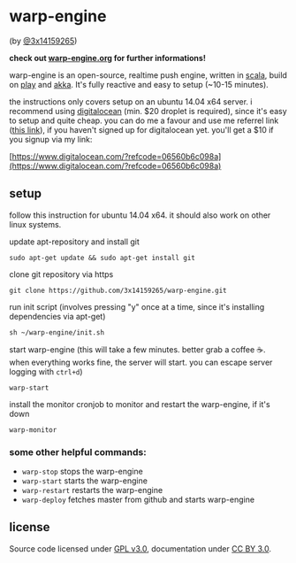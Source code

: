# warp-engine

(by [@3x14159265](https://www.twitter.com/3x14159265))

**check out [warp-engine.org](http://www.warp-engine.org) for further informations!**


warp-engine is an open-source, realtime push engine, written in [scala](http://scala-lang.org/), build on [play](https://playframework.com/) and [akka](http://akka.io/). It's fully reactive and easy to setup (~10-15 minutes).


the instructions only covers setup on an ubuntu 14.04 x64 server. i recommend using [digitalocean](https://www.digitalocean.com/?refcode=06560b6c098a) (min. $20 droplet is required), since it's easy to setup and quite cheap. 
you can do me a favour and use me referrel link ([this link](https://www.digitalocean.com/?refcode=06560b6c098a)), if you haven't signed up for digitalocean yet. you'll get a $10 if you signup via my link:

[https://www.digitalocean.com/?refcode=06560b6c098a](https://www.digitalocean.com/?refcode=06560b6c098a)

## setup

follow this instruction for ubuntu 14.04 x64. it should also work on other linux systems.

update apt-repository and install git
```
sudo apt-get update && sudo apt-get install git
```

clone git repository via https
```
git clone https://github.com/3x14159265/warp-engine.git
```

run init script (involves pressing "y" once at a time, since it's installing dependencies via apt-get)
```
sh ~/warp-engine/init.sh
```

start warp-engine (this will take a few minutes. better grab a coffee :coffee:. when everything works fine, the server will start. you can escape server logging with ```ctrl+d```)
```
warp-start
```

install the monitor cronjob to monitor and restart the warp-engine, if it's down
```
warp-monitor
```


### some other helpful commands:

* ```warp-stop``` stops the warp-engine
* ```warp-start``` starts the warp-engine
* ```warp-restart``` restarts the warp-engine
* ```warp-deploy``` fetches master from github and starts warp-engine


## license

Source code licensed under [GPL v3.0](http://www.gnu.org/copyleft/gpl.html), documentation under [CC BY 3.0](http://creativecommons.org/licenses/by/3.0/).
